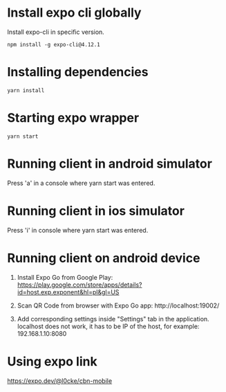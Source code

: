 # Install expo cli globally

Install expo-cli in specific version.

```shell
npm install -g expo-cli@4.12.1 
```

# Installing dependencies

```shell
yarn install
```

# Starting expo wrapper 

```shell
yarn start
```

# Running client in android simulator

Press 'a' in a console where yarn start was entered.

# Running client in ios simulator

Press 'i' in console where yarn start was entered.

# Running client on android device

1. Install Expo Go from Google Play:
   https://play.google.com/store/apps/details?id=host.exp.exponent&hl=pl&gl=US
   
2. Scan QR Code from browser with Expo Go app:
   http://localhost:19002/
   
3. Add corresponding settings inside "Settings" tab in the application. localhost does not work, it has to be IP of the host,
for example: 192.168.1.10:8080
   
# Using expo link

https://expo.dev/@l0cke/cbn-mobile